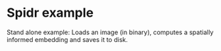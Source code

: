 # Spidr example

Stand alone example: Loads an image (in binary), computes a spatially informed embedding and saves it to disk.